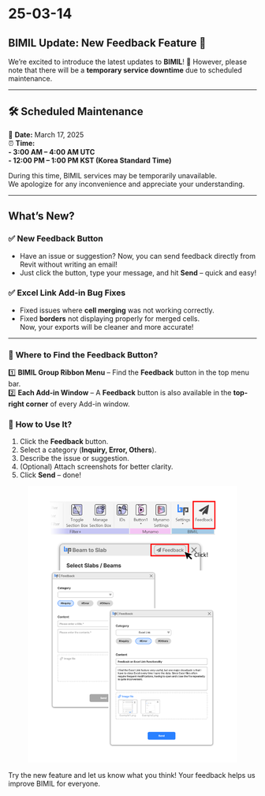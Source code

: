 # 25-03-14

## BIMIL Update: New Feedback Feature 🚀



We’re excited to introduce the latest updates to **BIMIL**! 🎉 However, please note that there will be a **temporary service downtime** due to scheduled maintenance.

***

## 🛠 Scheduled Maintenance

📅 **Date:** March 17, 2025\
⏰ **Time:**\
&#x20;    **- 3:00 AM – 4:00 AM UTC**\
&#x20;    **- 12:00 PM – 1:00 PM KST (Korea Standard Time)**

During this time, BIMIL services may be temporarily unavailable.\
We apologize for any inconvenience and appreciate your understanding.

***

## What’s New?

### ✅ **New Feedback Button**

* Have an issue or suggestion? Now, you can send feedback directly from Revit without writing an email!
* Just click the button, type your message, and hit **Send** – quick and easy!

### ✅ **Excel Link Add-in Bug Fixes**

* Fixed issues where **cell merging** was not working correctly.
* Fixed **borders** not displaying properly for merged cells.\
  Now, your exports will be cleaner and more accurate!

***

### 📌 **Where to Find the Feedback Button?**

1️⃣ **BIMIL Group Ribbon Menu** – Find the **Feedback** button in the top menu bar.\
2️⃣ **Each Add-in Window** – A **Feedback** button is also available in the **top-right corner** of every Add-in window.

### 📌 **How to Use It?**

1. Click the **Feedback** button.
2. Select a category (**Inquiry, Error, Others**).
3. Describe the issue or suggestion.
4. (Optional) Attach screenshots for better clarity.
5. Click **Send** – done!

<figure><img src="../.gitbook/assets/Feedback (1).png" alt="" width="563"><figcaption></figcaption></figure>

Try the new feature and let us know what you think! Your feedback helps us improve BIMIL for everyone.
